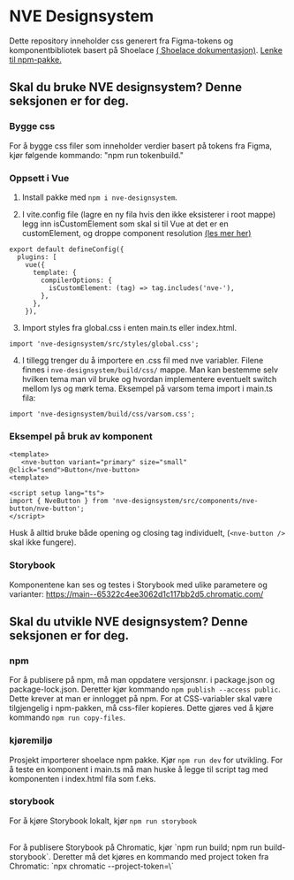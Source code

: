 # NVE Designsystem

Dette repository inneholder css generert fra Figma-tokens og komponentbibliotek basert på Shoelace [( Shoelace dokumentasjon)](https://shoelace.style/).
[Lenke til npm-pakke.](https://www.npmjs.com/package/nve-designsystem)

## Skal du bruke NVE designsystem? Denne seksjonen er for deg.

### **Bygge css**

For å bygge css filer som inneholder verdier basert på tokens fra Figma, kjør følgende kommando: "npm run tokenbuild." <br>

### **Oppsett i Vue**

1. Install pakke med `npm i nve-designsystem`.

2. I vite.config file (lagre en ny fila hvis den ikke eksisterer i root mappe) legg inn isCustomElement som skal si til Vue at det er en customElement, og droppe component resolution [(les mer her)](https://vuejs.org/guide/extras/web-components.html)

```
export default defineConfig({
  plugins: [
    vue({
      template: {
        compilerOptions: {
          isCustomElement: (tag) => tag.includes('nve-'),
        },
      },
    }),
```

3. Import styles fra global.css i enten main.ts eller index.html.

```
import 'nve-designsystem/src/styles/global.css';
```

4. I tillegg trenger du å importere en .css fil med nve variabler. Filene finnes i `nve-designsystem/build/css/` mappe. Man kan bestemme selv hvilken tema man vil bruke og hvordan implementere eventuelt switch mellom lys og mørk tema. Eksempel på varsom tema import i main.ts fila:

```
import 'nve-designsystem/build/css/varsom.css';
```

### **Eksempel på bruk av komponent**

```
<template>
   <nve-button variant="primary" size="small" @click="send">Button</nve-button>
<template>

<script setup lang="ts">
import { NveButton } from 'nve-designsystem/src/components/nve-button/nve-button';
</script>
```

Husk å alltid bruke både opening og closing tag individuelt, (`<nve-button />` skal ikke fungere).

### **Storybook**

Komponentene kan ses og testes i Storybook med ulike parametere og varianter: https://main--65322c4ee3062d1c117bb2d5.chromatic.com/

## Skal du utvikle NVE designsystem? Denne seksjonen er for deg.

### **npm**

For å publisere på npm, må man oppdatere versjonsnr. i package.json og package-lock.json. Deretter kjør kommando `npm publish --access public`. Dette krever at man er innlogget på npm. For at CSS-variabler skal være tilgjengelig i npm-pakken, må css-filer kopieres. Dette gjøres ved å kjøre kommando `npm run copy-files`.

### **kjøremiljø**

Prosjekt importerer shoelace npm pakke. Kjør `npm run dev` for utvikling.
For å teste en komponent i main.ts må man huske å legge til script tag med komponenten i index.html fila som f.eks. <script type="module" src="/src/nve-button.ts"></script>

### storybook

For å kjøre Storybook lokalt, kjør `npm run storybook`

<br>
For å publisere Storybook på Chromatic, kjør `npm run build; npm run build-storybook`. Deretter må det kjøres en kommando med project token fra Chromatic: `npx chromatic --project-token=\<project-token\>`
